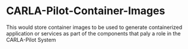 # CARLA-Pilot-Container-Images
This would store container images to be used to generate containerized application or services as part of the components that paly a role in the CARLA-Pilot System
